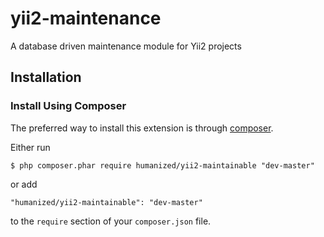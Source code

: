 # yii2-maintenance
A database driven maintenance module for Yii2 projects

## Installation

### Install Using Composer

The preferred way to install this extension is through [composer](http://getcomposer.org/download/).

Either run

```
$ php composer.phar require humanized/yii2-maintainable "dev-master"
```

or add

```
"humanized/yii2-maintainable": "dev-master"
```

to the ```require``` section of your `composer.json` file.
